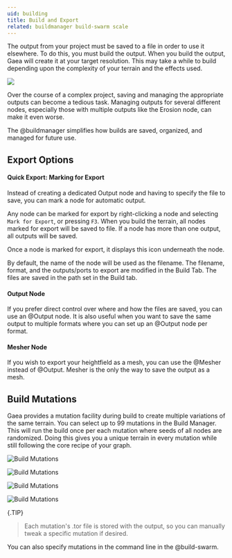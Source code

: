 ```yaml
---
uid: building
title: Build and Export
related: buildmanager build-swarm scale
---
```


The output from your project must be saved to a file in order to use it elsewhere. To do this, you must build the output. When you build the output, Gaea will create it at your target resolution. This may take a while to build depending upon the complexity of your terrain and the effects used.

![](/images/ui/Intro-Build.webp)

Over the course of a complex project, saving and managing the appropriate outputs can become a tedious task. Managing outputs for several different nodes, especially those with multiple outputs like the Erosion node, can make it even worse.

The @buildmanager simplifies how builds are saved, organized, and managed for future use.

## Export Options

#### Quick Export: Marking for Export

Instead of creating a dedicated Output node and having to specify the file to save, you can mark a node for automatic output.

Any node can be marked for export by right-clicking a node and selecting `Mark for Export`, or pressing `F3`. When you build the terrain, all nodes marked for export will be saved to file. If a node has more than one output, all outputs will be saved. 

Once a node is marked for export, it displays this icon underneath the node.

By default, the name of the node will be used as the filename. The filename, format, and the outputs/ports to export are modified in the Build Tab. The files are saved in the path set in the Build tab.

#### Output Node

If you prefer direct control over where and how the files are saved, you can use an @Output node. It is also useful when you want to save the same output to multiple formats where you can set up an @Output node per format.

#### Mesher Node

If you wish to export your heightfield as a mesh, you can use the @Mesher instead of @Output. Mesher is the only the way to save the output as a mesh.


## Build Mutations

Gaea provides a mutation facility during build to create multiple variations of the same terrain. You can select up to 99 mutations in the Build Manager. This will run the build once per each mutation where seeds of all nodes are randomized. Doing this gives you a unique terrain in every mutation while still following the core recipe of your graph.


![Build Mutations](/images/ui/mutate1.webp)

![Build Mutations](/images/ui/mutate2.webp)

![Build Mutations](/images/ui/mutate3.webp)

![Build Mutations](/images/ui/mutate4.webp)



{.TIP}
> Each mutation's .tor file is stored with the output, so you can manually tweak a specific mutation if desired.

You can also specify mutations in the command line in the @build-swarm.